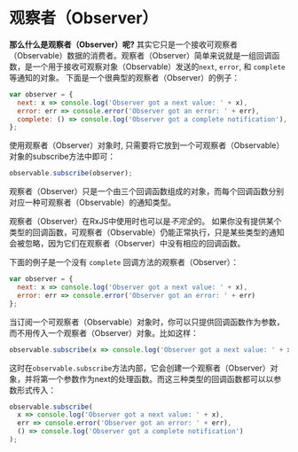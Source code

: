 # 观察者（Observer）

**那么什么是观察者（Observer）呢?** 其实它只是一个接收可观察者（Observable）数据的消费者。观察者（Observer）简单来说就是一组回调函数，是一个用于接收可观察对象（Observable）发送的`next`, `error`, 和 `complete`等通知的对象。 下面是一个很典型的观察者（Observer）的例子：

```js
var observer = {
  next: x => console.log('Observer got a next value: ' + x),
  error: err => console.error('Observer got an error: ' + err),
  complete: () => console.log('Observer got a complete notification'),
};
```

使用观察者（Observer）对象时, 只需要将它放到一个可观察者（Observable）对象的subscribe方法中即可：

<!-- skip-example -->
```js
observable.subscribe(observer);
```


<span class="informal">观察者（Observer）只是一个由三个回调函数组成的对象，而每个回调函数分别对应一种可观察者（Observable）的通知类型。</span>

观察者（Observer）在RxJS中使用时也可以是*不完全*的。 如果你没有提供某个类型的回调函数，可观察者（Observable）仍能正常执行，只是某些类型的通知会被忽略，因为它们在观察者（Observer）中没有相应的回调函数。


下面的例子是一个没有 `complete` 回调方法的观察者（Observer）：

```js
var observer = {
  next: x => console.log('Observer got a next value: ' + x),
  error: err => console.error('Observer got an error: ' + err)
};
```


当订阅一个可观察者（Observable）对象时，你可以只提供回调函数作为参数，而不用传入一个观察者（Observer）对象。比如这样：

<!-- skip-example -->
```js
observable.subscribe(x => console.log('Observer got a next value: ' + x));
```


这时在`observable.subscribe`方法内部，它会创建一个观察者（Observer）对象，并将第一个参数作为next的处理函数。而这三种类型的回调函数都可以以参数形式传入：

<!-- skip-example -->
```js
observable.subscribe(
  x => console.log('Observer got a next value: ' + x),
  err => console.error('Observer got an error: ' + err),
  () => console.log('Observer got a complete notification')
);
```